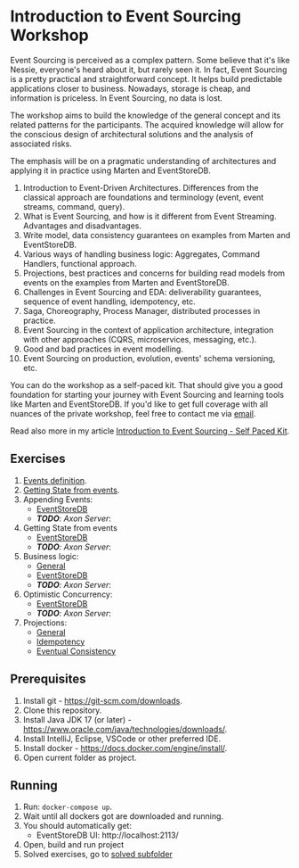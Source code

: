 # Introduction to Event Sourcing Workshop

Event Sourcing is perceived as a complex pattern. Some believe that it's like Nessie, everyone's heard about it, but rarely seen it. In fact, Event Sourcing is a pretty practical and straightforward concept. It helps build predictable applications closer to business. Nowadays, storage is cheap, and information is priceless. In Event Sourcing, no data is lost. 

The workshop aims to build the knowledge of the general concept and its related patterns for the participants. The acquired knowledge will allow for the conscious design of architectural solutions and the analysis of associated risks. 

The emphasis will be on a pragmatic understanding of architectures and applying it in practice using Marten and EventStoreDB.

1. Introduction to Event-Driven Architectures. Differences from the classical approach are foundations and terminology (event, event streams, command, query).
2. What is Event Sourcing, and how is it different from Event Streaming. Advantages and disadvantages.
3. Write model, data consistency guarantees on examples from Marten and EventStoreDB.
4. Various ways of handling business logic: Aggregates, Command Handlers, functional approach.
5. Projections, best practices and concerns for building read models from events on the examples from Marten and EventStoreDB.
6. Challenges in Event Sourcing and EDA: deliverability guarantees, sequence of event handling, idempotency, etc.
8. Saga, Choreography, Process Manager,  distributed processes in practice.
7. Event Sourcing in the context of application architecture, integration with other approaches (CQRS, microservices, messaging, etc.).
8. Good and bad practices in event modelling.
9. Event Sourcing on production, evolution, events' schema versioning, etc.

You can do the workshop as a self-paced kit. That should give you a good foundation for starting your journey with Event Sourcing and learning tools like Marten and EventStoreDB. If you'd like to get full coverage with all nuances of the private workshop, feel free to contact me via [email](mailto:oskar.dudycz@gmail.com).

Read also more in my article [Introduction to Event Sourcing - Self Paced Kit](https://event-driven.io/en/introduction_to_event_sourcing/?utm_source=event_sourcing_net).

## Exercises

1. [Events definition](./src/test/java/io/eventdriven/introductiontoeventsourcing/e01_events_definition).
2. [Getting State from events](./src/test/java/io/eventdriven/introductiontoeventsourcing/e02_getting_state_from_events).
3. Appending Events:
   * [EventStoreDB](./src/test/java/io/eventdriven/introductiontoeventsourcing/e03_appending_event/esdb)
   * _**TODO**: Axon Server_:
4. Getting State from events
   * [EventStoreDB](./src/test/java/io/eventdriven/introductiontoeventsourcing/e04_getting_state_from_events)
   * _**TODO**: Axon Server_:
5. Business logic:
   * [General](./src/test/java/io/eventdriven/introductiontoeventsourcing/e05_business_logic)
   * [EventStoreDB](./src/test/java/io/eventdriven/introductiontoeventsourcing/e06_business_logic/esdb)
   * _**TODO**: Axon Server_:
6. Optimistic Concurrency:
   * [EventStoreDB](./src/test/java/io/eventdriven/introductiontoeventsourcing/e07_optimistic_concurrency/esdb)
   * _**TODO**: Axon Server_:
7. Projections:
   * [General](./src/test/java/io/eventdriven/introductiontoeventsourcing/e08_projections_singlestream)
   * [Idempotency](./src/test/java/io/eventdriven/introductiontoeventsourcing/e09_projections_singlestream_idempotency)
   * [Eventual Consistency](./src/test/java/io/eventdriven/introductiontoeventsourcing/e10_projections_singlestream_eventual_consistency)

## Prerequisites

1. Install git - https://git-scm.com/downloads.
2. Clone this repository.
3. Install Java JDK 17 (or later) - https://www.oracle.com/java/technologies/downloads/.
4. Install IntelliJ, Eclipse, VSCode or other preferred IDE.
5. Install docker - https://docs.docker.com/engine/install/.
6. Open current folder as project.

## Running

1. Run: `docker-compose up`.
2. Wait until all dockers got are downloaded and running.
3. You should automatically get:
   - EventStoreDB UI: http://localhost:2113/
4. Open, build and run project
5. Solved exercises, go to [solved subfolder](./src/test/java/io/eventdriven/introductiontoeventsourcing/solved)
